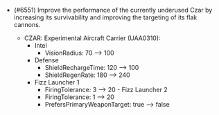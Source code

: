 - (#6551) Improve the performance of the currently underused Czar by increasing its survivability and improving the targeting of its flak cannons.

  - CZAR: Experimental Aircraft Carrier (UAA0310):
    - Intel  
      - VisionRadius: 70 --> 100
    - Defense
      - ShieldRechargeTime: 120 --> 100
      - ShieldRegenRate: 180 --> 240
    - Fizz Launcher 1
      - FiringTolerance: 3 --> 20   - Fizz Launcher 2
      - FiringTolerance: 1 --> 20
      - PrefersPrimaryWeaponTarget: true --> false
